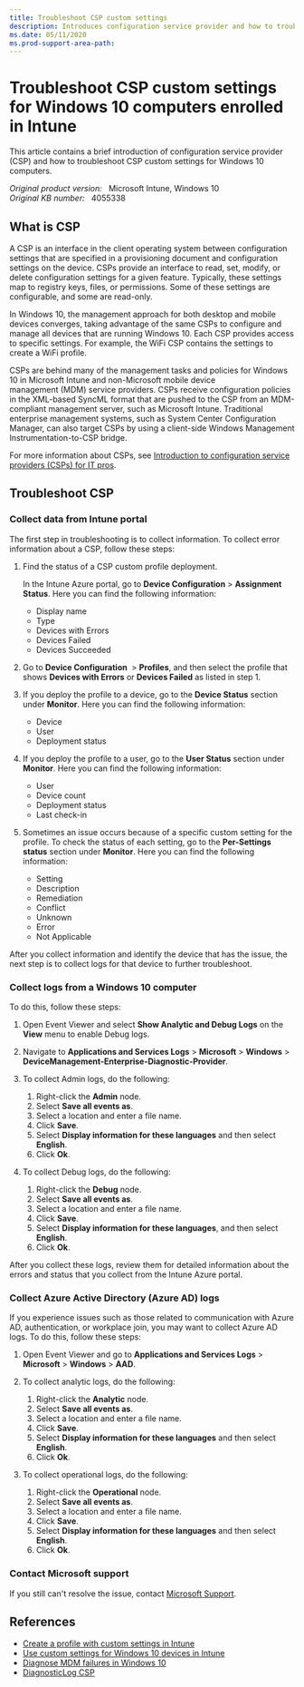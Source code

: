```yaml
---
title: Troubleshoot CSP custom settings
description: Introduces configuration service provider and how to troubleshoot CSP custom setting issues for Windows 10 computers.
ms.date: 05/11/2020
ms.prod-support-area-path:
---
```

# Troubleshoot CSP custom settings for Windows 10 computers enrolled in Intune

This article contains a brief introduction of configuration service provider (CSP) and how to troubleshoot CSP custom settings for Windows 10 computers.

_Original product version:_ &nbsp; Microsoft Intune, Windows 10  
_Original KB number:_ &nbsp; 4055338

## What is CSP

A CSP is an interface in the client operating system between configuration settings that are specified in a provisioning document and configuration settings on the device. CSPs provide an interface to read, set, modify, or delete configuration settings for a given feature. Typically, these settings map to registry keys, files, or permissions. Some of these settings are configurable, and some are read-only.

In Windows 10, the management approach for both desktop and mobile devices converges, taking advantage of the same CSPs to configure and manage all devices that are running Windows 10. Each CSP provides access to specific settings. For example, the WiFi CSP contains the settings to create a WiFi profile.

CSPs are behind many of the management tasks and policies for Windows 10 in Microsoft Intune and non-Microsoft mobile device management (MDM) service providers. CSPs receive configuration policies in the XML-based SyncML format that are pushed to the CSP from an MDM-compliant management server, such as Microsoft Intune. Traditional enterprise management systems, such as System Center Configuration Manager, can also target CSPs by using a client-side Windows Management Instrumentation-to-CSP bridge.

For more information about CSPs, see [Introduction to configuration service providers (CSPs) for IT pros](/windows/configuration/provisioning-packages/how-it-pros-can-use-configuration-service-providers).

## Troubleshoot CSP

### Collect data from Intune portal

The first step in troubleshooting is to collect information. To collect error information about a CSP, follow these steps:

1. Find the status of a CSP custom profile deployment.

   In the Intune Azure portal, go to **Device Configuration** > **Assignment Status**. Here you can find the following information:

   - Display name
   - Type
   - Devices with Errors
   - Devices Failed
   - Devices Succeeded

2. Go to **Device Configuration**  > **Profiles**, and then select the profile that shows **Devices with Errors** or **Devices Failed** as listed in step 1.
3. If you deploy the profile to a device, go to the **Device Status** section under **Monitor**. Here you can find the following information:

   - Device
   - User
   - Deployment status

4. If you deploy the profile to a user, go to the **User Status** section under **Monitor**. Here you can find the following information:

   - User
   - Device count
   - Deployment status
   - Last check-in

5. Sometimes an issue occurs because of a specific custom setting for the profile. To check the status of each setting, go to the **Per-Settings status** section under **Monitor**. Here you can find the following information:

   - Setting
   - Description
   - Remediation
   - Conflict
   - Unknown
   - Error
   - Not Applicable

After you collect information and identify the device that has the issue, the next step is to collect logs for that device to further troubleshoot.

### Collect logs from a Windows 10 computer

To do this, follow these steps:

1. Open Event Viewer and select **Show Analytic and Debug Logs** on the **View** menu to enable Debug logs.
2. Navigate to **Applications and Services Logs** > **Microsoft** > **Windows** > **DeviceManagement-Enterprise-Diagnostic-Provider**.
3. To collect Admin logs, do the following:

   1. Right-click the **Admin** node.
   2. Select **Save all events as**.
   3. Select a location and enter a file name.
   4. Click **Save**.
   5. Select **Display information for these languages** and then select **English**.
   6. Click **Ok**.

4. To collect Debug logs, do the following:

   1. Right-click the **Debug** node.
   2. Select **Save all events as**.
   3. Select a location and enter a file name.
   4. Click **Save**.
   5. Select **Display information for these languages**, and then select **English**.
   6. Click **Ok**.

After you collect these logs, review them for detailed information about the errors and status that you collect from the Intune Azure portal.

### Collect Azure Active Directory (Azure AD) logs

If you experience issues such as those related to communication with Azure AD, authentication, or workplace join, you may want to collect Azure AD logs. To do this, follow these steps:

1. Open Event Viewer and go to **Applications and Services Logs** > **Microsoft** > **Windows** > **AAD**.
2. To collect analytic logs, do the following:

   1. Right-click the **Analytic** node.
   2. Select **Save all events as**.
   3. Select a location and enter a file name.
   4. Click **Save**.
   5. Select **Display information for these languages** and then select **English**.
   6. Click **Ok**.

3. To collect operational logs, do the following:

   1. Right-click the **Operational** node.
   2. Select **Save all events as**.
   3. Select a location and enter a file name.
   4. Click **Save**.
   5. Select **Display information for these languages** and then select **English**.
   6. Click **Ok**.

### Contact Microsoft support

If you still can't resolve the issue, contact [Microsoft Support](https://support.microsoft.com).

## References

- [Create a profile with custom settings in Intune](/mem/intune/configuration/custom-settings-configure)
- [Use custom settings for Windows 10 devices in Intune](/mem/intune/configuration/custom-settings-windows-10)
- [Diagnose MDM failures in Windows 10](/windows/client-management/mdm/diagnose-mdm-failures-in-windows-10)
- [DiagnosticLog CSP](/windows/client-management/mdm/diagnosticlog-csp)
